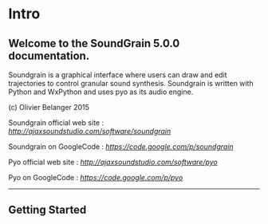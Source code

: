 Intro
=====

Welcome to the SoundGrain 5.0.0 documentation.
----------------------------------------------

Soundgrain is a graphical interface where users can draw and edit 
trajectories to control granular sound synthesis. Soundgrain is 
written with Python and WxPython and uses pyo as its audio engine. 

(c) Olivier Belanger 2015

Soundgrain official web site : _http://ajaxsoundstudio.com/software/soundgrain_

Soundgrain on GoogleCode : _https://code.google.com/p/soundgrain_

Pyo official web site : _http://ajaxsoundstudio.com/software/pyo_

Pyo on GoogleCode : _https://code.google.com/p/pyo_

______________________________________________________________________________

Getting Started
---------------
